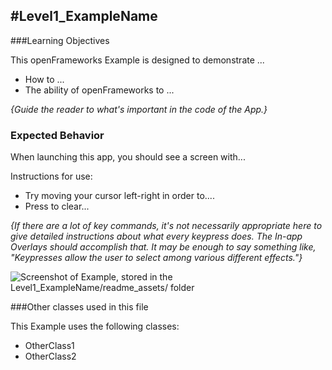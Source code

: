 #Level1_ExampleName
--

###Learning Objectives

This openFrameworks Example is designed to demonstrate ...

* How to ...
* The ability of openFrameworks to ...

*{Guide the reader to what's important in the code of the App.}*


### Expected Behavior

When launching this app, you should see a screen with...

Instructions for use:

* Try moving your cursor left-right in order to....
* Press <space> to clear...

*{If there are a lot of key commands, it's not necessarily appropriate here to give detailed instructions about what every keypress does. The In-app Overlays should accomplish that. It may be enough to say something like, "Keypresses allow the user to select among various different effects."}*

![Screenshot of Example, stored in the Level1_ExampleName/readme_assets/ folder](http://i.imgur.com/kGBXk69.jpg)

###Other classes used in this file

This Example uses the following classes: 

* OtherClass1
* OtherClass2
